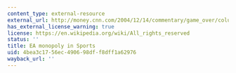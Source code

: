 ```yaml
---
content_type: external-resource
external_url: http://money.cnn.com/2004/12/14/commentary/game_over/column_gaming/
has_external_license_warning: true
license: https://en.wikipedia.org/wiki/All_rights_reserved
status: ''
title: EA monopoly in Sports
uid: 4bea3c17-56ec-4906-98df-f8dff1a62976
wayback_url: ''
---
```

